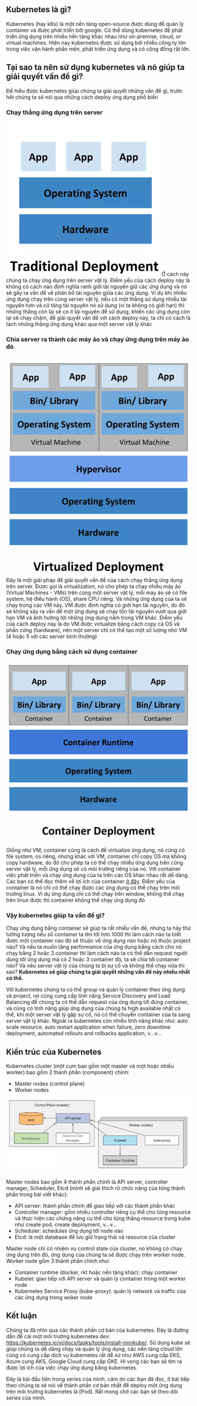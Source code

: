 ## Kubernetes là gì?
Kubernetes (hay k8s) là một nền tảng open-source được dùng để quản lý container và được phát triển bởi google. Có thể dùng kubernetes để phát triển ứng dụng trên nhiều nền tảng khác nhau như on-premise, cloud, or virtual machines. Hiện nay kubernetes được sử dụng bởi nhiều công ty lớn trong việc vận hành phần mền, phát triển ứng dụng và có cộng đồng rất lớn.

## Tại sao ta nên sử dụng kubernetes và nó giúp ta giải quyết vấn đề gì?
Để hiểu được kubernetes giúp chúng ta giải quyết những vấn đề gì, trước hết chúng ta sẽ nói qua những cách deploy ứng dụng phổ biến

### Chạy thẳng ứng dụng trên server
![image.png](./images/5cc64350-21a3-4e3f-a483-1bdd5eb59427.png)
Ở cách này chúng ta chạy ứng dụng trên server vật lý. Điểm yếu của cách deploy này là không có cách nào định nghĩa ranh giới tài nguyên giữ các ứng dụng và nó sẽ gây ra vấn đề về phân bổ tài nguyên giữa các ứng dụng. Ví dụ khi nhiều ứng dụng chạy trên cùng server vật lý, nếu có một thằng sử dụng nhiều tài nguyên hơn và cứ tăng tài nguyên nó sử dụng (vì ta không có giới hạn) thì những thằng còn lại sẽ có ít tài nguyên để sử dụng, khiến các ứng dụng còn lại sẽ chạy chậm, để giải quyết vấn đề với cách deploy này, ta chỉ có cách là tách những thằng ứng dụng khác qua một server vật lý khác

### Chia server ra thành các máy ảo và chạy ứng dụng trên máy ảo đó
![image.png](./images/1ca1ebcb-2476-41bd-9da3-66e8b9d46eea.png)
Đây là một giải pháp để giải quyết vấn đề của cách chạy thẳng ứng dụng trên server. Được gọi là virtualization, nó cho phép ta chạy nhiều máy ảo (Virtual Machines - VMs) trên cùng một server vật lý, mỗi máy ảo sẽ có file system, hệ điều hành (OS), share CPU riêng. Và những ứng dụng của ta sẽ chạy trong các VM này. VM được định nghĩa có giới hạn tài nguyên, do đó sẽ không xảy ra vấn để một ứng dụng sẽ chạy tốn tài nguyên vượt qua giới hạn VM và ảnh hưởng tới những ứng dụng nằm trong VM khác. Điểm yếu của cách deploy này là do VM được virtualize bằng cách copy cả OS và phần cứng (hardware), nên một server chỉ có thể tạo một số lượng nhỏ VM (4 hoặc 5 với các server bình thường)

### Chạy ứng dụng bằng cách sử dụng container
![image.png](./images/523083a2-8e6c-4d34-bd2e-1d39cd350a1b.png)

GIống như VM, container cũng là cách để virtualize ứng dụng, nó cũng có file system, os riêng, nhưng khác với VM, container chỉ copy OS mà không copy hardware, do đó cho phép ta có thể chạy nhiều ứng dụng trên cũng server vật lý, mỗi ứng dụng sẽ có môi trường riêng của nó. Với container việc phát triển và chạy ứng dụng của ta trên các OS khác nhau rất dễ dàng. Các bạn có thể đọc thêm về lợi ích của container [ở đây](https://medium.com/swlh/what-exactly-is-docker-1dd62e1fde38#:~:text=Docker%20is%20one%20of%20the,installed%20and%20ran%20wherever%20wanted.&text=They%20allow%20running%20multiple%20workloads,allows%20efficient%20use%20of%20resources.). Điểm yếu của container là nó chỉ có thể chạy được các ứng dụng có thể chạy trên môi trường linux. Ví dụ ứng dụng chỉ có thể chạy trên window, không thể chạy trên linux được thì container không thể chạy ứng dụng đó

### Vậy kubernetes giúp ta vấn đề gì?
Chạy ứng dụng bằng container sẽ giúp ta rất nhiều vấn đề, nhưng ta hãy thử tưởng tượng nếu số container ta lên tới hơn 1000 thì làm cách nào ta biết được một container nào đó sẽ thuộc về ứng dụng nào hoặc nó thuộc project nào? Và nếu ta muốn tăng performance của ứng dụng bằng cách cho nó chạy bằng 2 hoặc 3 container thì làm cách nào ta có thể dẫn request người dùng tới ứng dụng mà có 2 hoặc 3 container đó, ta sẽ chỉa tới container nào? Và nếu server vật lý của chúng ta bị sự cố và không thể chạy nữa thì sao? **Kubernetes sẽ giúp chúng ta giải quyết những vấn đề này nhiều nhất có thể.**

Với kubernetes chúng ta có thể group và quản lý container theo ứng dụng và project, nó cũng cung cấp tính năng Service Discovery and Load Balancing để chúng ta có thể dẫn request của ứng dụng tới đúng container, và cũng có tính năng giúp ứng dụng của chúng ta high available nhất có thể, khi một server vật lý gặp sự cố, nó có thể chuyển container của ta sang server vật lý khác. Ngoài ra kubernetes còn nhiều tính năng khác như: auto scale resource, auto restart application when failure, zero downtime deployment, automated rollouts and rollbacks application, v...v...

## Kiến trúc của Kubernetes
Kubernetes cluster (một cụm bao gồm một master và một hoặc nhiều worker) bao gồm 2 thành phần (component) chính:
+ Master nodes (control plane) 
+ Worker nodes

![image.png](./images/7f2a7e35-c0d8-42c2-828b-8309ea1a48f6.png)

Master nodes bao gồm 4 thành phần chính là API server, controller manager, Scheduler, Etcd (mình sẽ giải thích rõ chức năng của từng thành phần trong bài viết khác):
* API server: thành phần chính để giao tiếp với các thành phần khác
* Controller manager: gồm nhiều controller riêng cụ thể cho từng resource và thực hiện các chứng năng cụ thể cho từng thằng resource trong kube như create pod, create deployment, v...v...
* Scheduler: schedules ứng dụng tới node nào
* Etcd: là một database để lưu giữ trạng thái và resource của cluster

Master node chỉ có nhiệm vụ control state của cluster, nó không có chạy ứng dụng trên đó, ứng dụng của chúng ta sẽ được chạy trên worker node. Worker node gồm 3 thành phần chính như:
* Container runtime (docker, rkt hoặc nền tảng khác): chạy container
* Kubelet: giao tiếp với API server và quản lý container trong một worker node
* Kubernetes Service Proxy (kube-proxy): quản lý network và traffic của các ứng dụng trong woker node

## Kết luận
Chúng ta đã nhìn qua các thành phần cơ bản của kubernetes. Đây là đường dẫn để cài một môi trường kubernetes dev: https://kubernetes.io/vi/docs/tasks/tools/install-minikube/. Sử dụng kube sẽ giúp chúng ta dễ dàng chạy và quản lý ứng dụng, các nền tảng cloud lớn cũng có cung cấp dịch vụ kubernetes rất dễ sử như AWS cung cấp EKS, Azure cung AKS, Google Cloud cung cấp GKE. Hi vọng các bạn sẽ tìm ra được lợi ích của việc chạy ứng dụng bằng kubernetes.

Đây là bài đầu tiên trong series của mình, cảm ơn các bạn đã đọc, ở bài tiếp theo chúng ta sẽ nói về thành phần cơ bản nhất để deploy một ứng dụng trên môi trường kubernetes là [Pod]. Rất mong chờ các bạn sẽ theo dõi series của mình.
